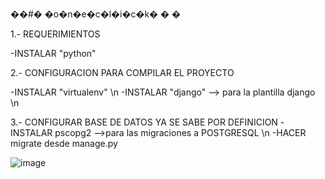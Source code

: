 ��#� �o�n�e�c�l�i�c�k�
�
�


1.- REQUERIMIENTOS 

  -INSTALAR "python" 

2.- CONFIGURACION PARA COMPILAR EL PROYECTO

  -INSTALAR "virtualenv" \n
  -INSTALAR "django" --> para la plantilla django \n
  
3.- CONFIGURAR BASE DE DATOS YA SE SABE POR DEFINICION
  -INSTALAR pscopg2 -->para las migraciones a POSTGRESQL \n
  -HACER migrate desde manage.py



![image](https://user-images.githubusercontent.com/90811406/224596125-fad21153-c733-47d1-9b34-3500e50bd1b9.png)
